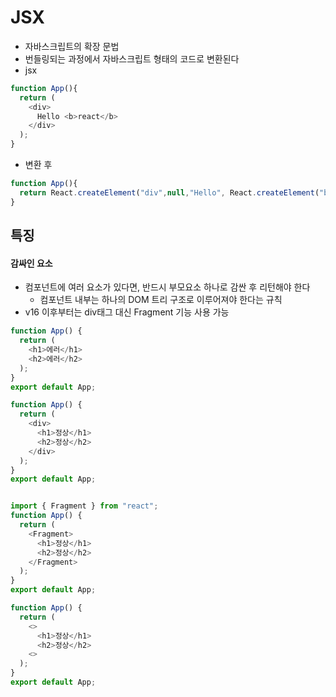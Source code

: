 # JSX
- 자바스크립트의 확장 문법
- 번들링되는 과정에서 자바스크립트 형태의 코드로 변환된다   
- jsx   

```javascript
function App(){
  return (
    <div>
      Hello <b>react</b>
    </div>
  );
}
```   
- 변환 후   

```javascript
function App(){
  return React.createElement("div",null,"Hello", React.createElement("b",null,"react"));
}
```


## 특징
#### 감싸인 요소
- 컴포넌트에 여러 요소가 있다면, 반드시 부모요소 하나로 감싼 후 리턴해야 한다
  - 컴포넌트 내부는 하나의 DOM 트리 구조로 이루어져야 한다는 규칙
- v16 이후부터는 div태그 대신 Fragment 기능 사용 가능   

```javascript 
function App() {
  return (
    <h1>에러</h1>
    <h2>에러</h2>
  );
}
export default App;

function App() {
  return (
    <div>
      <h1>정상</h1>
      <h2>정상</h2>
    </div>
  );
}
export default App;


import { Fragment } from "react";
function App() {
  return (
    <Fragment>
      <h1>정상</h1>
      <h2>정상</h2>
    </Fragment>
  );
}
export default App;

function App() {
  return (
    <>
      <h1>정상</h1>
      <h2>정상</h2>
    <>
  );
}
export default App;

```
